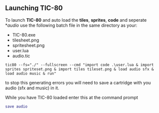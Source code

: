 ## Launching TIC-80

To launch **TIC-80** and auto load the **tiles**, **sprites**, **code** and seperate **audio* use the following batch file in the same directory as your:

* TIC-80.exe
* tilesheet.png
* spritesheet.png
* user.lua
* audio.tic

```batch
tic80 --fs="./" --fullscreen --cmd "import code .\user.lua & import sprites spriteset.png & import tiles tileset.png & load audio sfx & load audio music & run" 
```

to stop this generating errors you will need to save a cartridge with you audio (sfx and music) in it.

While you have TIC-80 loaded enter this at the command prompt

```lua
save audio
```


